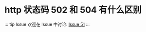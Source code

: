 # http 状态码 502 和 504 有什么区别



::: tip Issue 
 欢迎在 Issue 中讨论: [Issue 51](https://github.com/shfshanyue/Daily-Question/issues/51) 
:::